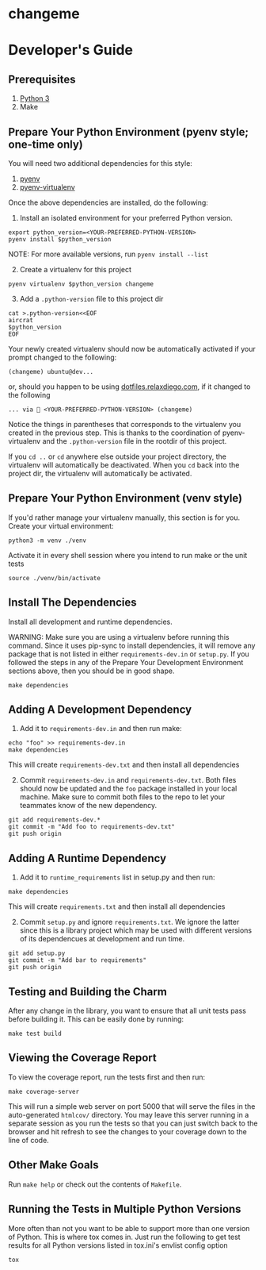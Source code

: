 changeme
========

# Developer's Guide

## Prerequisites

1. [Python 3](https://www.python.org/downloads/)
2. Make


## Prepare Your Python Environment (pyenv style; one-time only)

You will need two additional dependencies for this style:

1. [pyenv](https://github.com/pyenv/pyenv-installer)
2. [pyenv-virtualenv](https://github.com/pyenv/pyenv-virtualenv)

Once the above dependencies are installed, do the following:

1. Install an isolated environment for your preferred Python version.

```
export python_version=<YOUR-PREFERRED-PYTHON-VERSION>
pyenv install $python_version
```

NOTE: For more available versions, run `pyenv install --list`

2. Create a virtualenv for this project

```
pyenv virtualenv $python_version changeme
```

3. Add a `.python-version` file to this project dir

```
cat >.python-version<<EOF
aircrat
$python_version
EOF
```

Your newly created virtualenv should now be automatically activated if your
prompt changed to the following:

```
(changeme) ubuntu@dev...
```

or, should you happen to be using [dotfiles.relaxdiego.com](https://dotfiles.relaxdiego.com),
if it changed to the following

```
... via 🐍 <YOUR-PREFERRED-PYTHON-VERSION> (changeme)
```
Notice the things in parentheses that corresponds to the virtualenv you created
in the previous step. This is thanks to the coordination of pyenv-virtualenv and
the `.python-version` file in the rootdir of this project.

If you `cd ..` or `cd` anywhere else outside your project directory, the virtualenv
will automatically be deactivated. When you `cd` back into the project dir, the
virtualenv will automatically be activated.


## Prepare Your Python Environment (venv style)

If you'd rather manage your virtualenv manually, this section is for you.
Create your virtual environment:

```
python3 -m venv ./venv
```

Activate it in every shell session where you intend to run make or
the unit tests

```
source ./venv/bin/activate
```


## Install The Dependencies

Install all development and runtime dependencies.

WARNING: Make sure you are using a virtualenv before running this command. Since it
         uses pip-sync to install dependencies, it will remove any package that is not
         listed in either `requirements-dev.in` or `setup.py`. If you followed the steps
         in any of the Prepare Your Development Environment sections above, then you
         should be in good shape.

```
make dependencies
```


## Adding A Development Dependency

1. Add it to `requirements-dev.in` and then run make:

```
echo "foo" >> requirements-dev.in
make dependencies
```

This will create `requirements-dev.txt` and then install all dependencies


2. Commit `requirements-dev.in` and `requirements-dev.txt`. Both
   files should now be updated and the `foo` package installed in your
   local machine. Make sure to commit both files to the repo to let your
   teammates know of the new dependency.

```
git add requirements-dev.*
git commit -m "Add foo to requirements-dev.txt"
git push origin
```


## Adding A Runtime Dependency

1. Add it to `runtime_requirements` list in setup.py and then run:

```
make dependencies
```

This will create `requirements.txt` and then install all dependencies


2. Commit `setup.py` and ignore `requirements.txt`. We ignore the latter
   since this is a library project which may be used with different versions
   of its dependencues at development and run time.

```
git add setup.py
git commit -m "Add bar to requirements"
git push origin
```


## Testing and Building the Charm

After any change in the library, you want to ensure that all unit tests
pass before building it. This can be easily done by running:

```
make test build
```


## Viewing the Coverage Report

To view the coverage report, run the tests first and then run:

```
make coverage-server
```

This will run a simple web server on port 5000 that will serve the files
in the auto-generated `htmlcov/` directory. You may leave this server running
in a separate session as you run the tests so that you can just switch back
to the browser and hit refresh to see the changes to your coverage down to
the line of code.


## Other Make Goals

Run `make help` or check out the contents of `Makefile`.


## Running the Tests in Multiple Python Versions

More often than not you want to be able to support more than one version of
Python. This is where tox comes in. Just run the following to get test
results for all Python versions listed in tox.ini's envlist config option

```
tox
```
